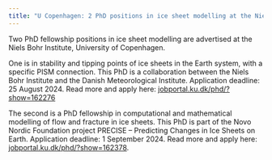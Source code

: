 ```yaml
---
title: "U Copenhagen: 2 PhD positions in ice sheet modelling at the Niels Bohr Institute"
---
```


Two PhD fellowship positions in ice sheet modelling are advertised at the Niels Bohr Institute, University of Copenhagen.

One is in stability and tipping points of ice sheets in the Earth system, with a specific PISM connection.  This PhD is a collaboration between the Niels Bohr Institute and the Danish Meteorological Institute.  Application deadline: 25 August 2024.  Read more and apply here: [jobportal.ku.dk/phd/?show=162276](https://jobportal.ku.dk/phd/?show=162276)

The second is a PhD fellowship in computational and mathematical modelling of flow and fracture in ice sheets.  This PhD is part of the Novo Nordic Foundation project PRECISE – Predicting Changes in Ice Sheets on Earth.  Application deadline: 1 September 2024.  Read more and apply here: [jobportal.ku.dk/phd/?show=162378](https://jobportal.ku.dk/phd/?show=162378).
